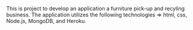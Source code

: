 This is project to develop an application a furniture pick-up and recyling business.
The application utilizes the following technologies => html, css, Node.js, MongoDB, and Heroku.
